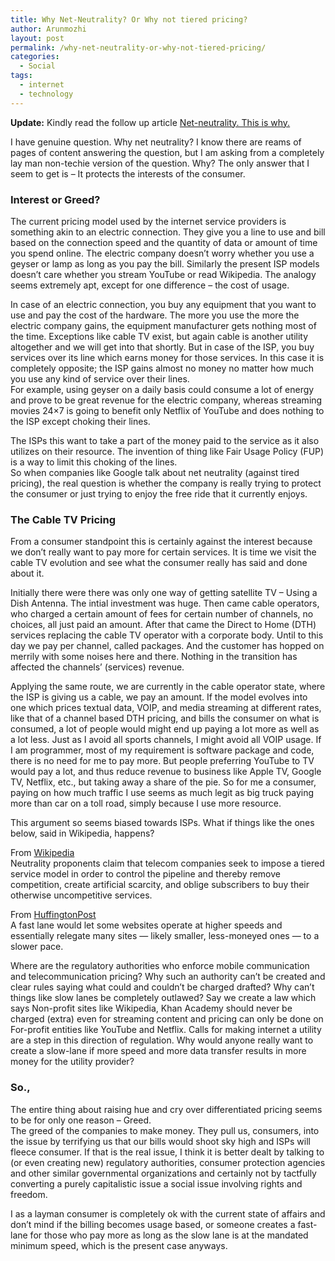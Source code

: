 ```yaml
---
title: Why Net-Neutrality? Or Why not tiered pricing?
author: Arunmozhi
layout: post
permalink: /why-net-neutrality-or-why-not-tiered-pricing/
categories:
  - Social
tags:
  - internet
  - technology
---
```

**Update:** Kindly read the follow up article [Net-neutrality. This is why.][1]

I have genuine question. Why net neutrality? I know there are reams of pages of content answering the question, but I am asking from a completely lay man non-techie version of the question. Why? The only answer that I seem to get is – It protects the interests of the consumer.

### Interest or Greed?

The current pricing model used by the internet service providers is something akin to an electric connection. They give you a line to use and bill based on the connection speed and the quantity of data or amount of time you spend online. The electric company doesn’t worry whether you use a geyser or lamp as long as you pay the bill. Similarly the present ISP models doesn’t care whether you stream YouTube or read Wikipedia. The analogy seems extremely apt, except for one difference – the cost of usage.

In case of an electric connection, you buy any equipment that you want to use and pay the cost of the hardware. The more you use the more the electric company gains, the equipment manufacturer gets nothing most of the time. Exceptions like cable TV exist, but again cable is another utility altogether and we will get into that shortly. But in case of the ISP, you buy services over its line which earns money for those services. In this case it is completely opposite; the ISP gains almost no money no matter how much you use any kind of service over their lines.  
For example, using geyser on a daily basis could consume a lot of energy and prove to be great revenue for the electric company, whereas streaming movies 24&#215;7 is going to benefit only Netflix of YouTube and does nothing to the ISP except choking their lines.

The ISPs this want to take a part of the money paid to the service as it also utilizes on their resource. The invention of thing like Fair Usage Policy (FUP) is a way to limit this choking of the lines.  
So when companies like Google talk about net neutrality (against tired pricing), the real question is whether the company is really trying to protect the consumer or just trying to enjoy the free ride that it currently enjoys.

### The Cable TV Pricing

From a consumer standpoint this is certainly against the interest because we don’t really want to pay more for certain services. It is time we visit the cable TV evolution and see what the consumer really has said and done about it.

Initially there were there was only one way of getting satellite TV – Using a Dish Antenna. The intial investment was huge. Then came cable operators, who charged a certain amount of fees for certain number of channels, no choices, all just paid an amount. After that came the Direct to Home (DTH) services replacing the cable TV operator with a corporate body. Until to this day we pay per channel, called packages. And the customer has hopped on merrily with some noises here and there. Nothing in the transition has affected the channels’ (services) revenue.

Applying the same route, we are currently in the cable operator state, where the ISP is giving us a cable, we pay an amount. If the model evolves into one which prices textual data, VOIP, and media streaming at different rates, like that of a channel based DTH pricing, and bills the consumer on what is consumed, a lot of people would might end up paying a lot more as well as a lot less. Just as I avoid all sports channels, I might avoid all VOIP usage. If I am programmer, most of my requirement is software package and code, there is no need for me to pay more. But people preferring YouTube to TV would pay a lot, and thus reduce revenue to business like Apple TV, Google TV, Netflix, etc., but taking away a share of the pie. So for me a consumer, paying on how much traffic I use seems as much legit as big truck paying more than car on a toll road, simply because I use more resource.

This argument so seems biased towards ISPs. What if things like the ones below, said in Wikipedia, happens?

From [Wikipedia][2]  
Neutrality proponents claim that telecom companies seek to impose a tiered service model in order to control the pipeline and thereby remove competition, create artificial scarcity, and oblige subscribers to buy their otherwise uncompetitive services. 

From [HuffingtonPost][3]  
A fast lane would let some websites operate at higher speeds and essentially relegate many sites &#8212; likely smaller, less-moneyed ones &#8212; to a slower pace.

Where are the regulatory authorities who enforce mobile communication and telecommunication pricing? Why such an authority can’t be created and clear rules saying what could and couldn’t be charged drafted? Why can’t things like slow lanes be completely outlawed? Say we create a law which says Non-profit sites like Wikipedia, Khan Academy should never be charged (extra) even for streaming content and pricing can only be done on For-profit entities like YouTube and Netflix. Calls for making internet a utility are a step in this direction of regulation. Why would anyone really want to create a slow-lane if more speed and more data transfer results in more money for the utility provider?

### So.,

The entire thing about raising hue and cry over differentiated pricing seems to be for only one reason – Greed.  
The greed of the companies to make money. They pull us, consumers, into the issue by terrifying us that our bills would shoot sky high and ISPs will fleece consumer. If that is the real issue, I think it is better dealt by talking to (or even creating new) regulatory authorities, consumer protection agencies and other similar governmental organizations and certainly not by tactfully converting a purely capitalistic issue a social issue involving rights and freedom.

I as a layman consumer is completely ok with the current state of affairs and don’t mind if the billing becomes usage based, or someone creates a fast-lane for those who pay more as long as the slow lane is at the mandated minimum speed, which is the present case anyways.

 [1]: /net-neutrality-this-is-why/
 [2]: http://en.wikipedia.org/wiki/Net_neutrality
 [3]: http://www.huffingtonpost.com/2014/09/10/internet-slowdown-day_n_5797966.html
